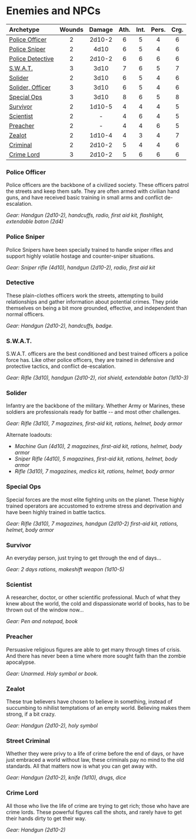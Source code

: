 # Enemies and NPCs


Archetype | Wounds | Damage | Ath. | Int. | Pers. | Crg. |
| :- | :-: | :-: | :-: | :-: |:-: |:-: |
| [Police Officer](./8_statblocks.md#police-officer) | 2 | 2d10-2 | 6 | 5 | 4 | 6  
| [Police Sniper](./8_statblocks.md#police-sniper) | 2 | 4d10 | 6 | 5 | 4 | 6
| [Police Detective](./8_statblocks.md#detective) | 2 | 2d10-2 | 6 | 6 | 6 | 6  
| [S.W.A.T.](./8_statblocks.md#swat) | 3 | 3d10 |  7 | 6 | 5 | 7
| [Solider](./8_statblocks.md#solider) | 2 | 3d10 | 6 | 5 | 4 | 6
| [Solider, Officer]((./8_statblocks.md#solider)) | 3 | 3d10 | 6 | 5 | 4 | 6
| [Special Ops](./8_statblocks.md#special-ops) | 3 | 3d10 | 8 | 6 | 5 | 8
| [Survivor](./8_statblocks.md#survivor) | 2 | 1d10-5 |  4 | 4 | 4 | 5
| [Scientist](./8_statblocks.md#scientist) | 2 | - | 4 | 6 | 4 | 5
| [Preacher](./8_statblocks.md#preacher) | 2 | - |  4 | 4 | 6 | 5
| [Zealot](./8_statblocks.md#zealot) | 2 | 1d10-4 | 4 | 3 | 4 | 7
| [Criminal](./8_statblocks.md#street-criminal) | 2 | 2d10-2 |  5 | 4 | 4 | 6
| [Crime Lord](./8_statblocks.md#crime-lord) | 3 | 2d10-2 | 5 | 6 | 6 | 6


### Police Officer
Police officers are the backbone of a civilized society. These officers patrol the streets and keep them safe. They are often armed with civilian hand guns, and have received basic training in small arms and conflict de-escalation. 

*Gear: Handgun (2d10-2), handcuffs, radio, first aid kit, flashlight, extendable baton (2d4)* 

###  Police Sniper
Police Snipers have been specially trained to handle sniper rifles and support highly volatile hostage and counter-sniper situations. 

*Gear: Sniper rifle (4d10), handgun (2d10-2), radio, first aid kit*

### Detective
These plain-clothes officers work the streets, attempting to build relationships and gather information about potential crimes. They pride themselves on being a bit more grounded, effective, and independent than normal officers.

*Gear: Handgun (2d10-2), handcuffs, badge.*

### S.W.A.T.
S.W.A.T. officers are the best conditioned and best trained officers a police force has. Like other police officers, they are trained in defensive and protective tactics, and conflict de-escalation.

*Gear: Rifle (3d10), handgun (2d10-2), riot shield, extendable baton (1d10-3)*

### Solider
Infantry are the backbone of the military. Whether Army or Marines, these soldiers are professionals ready for battle -- and most other challenges.

*Gear: Rifle (3d10), 7 magazines, first-aid kit, rations, helmet, body armor*
 
Alternate loadouts:

- *Machine Gun (4d10), 2 magazines, first-aid kit, rations, helmet, body armor*
- *Sniper Rifle (4d10), 5 magazines, first-aid kit, rations, helmet, body armor*
- *Rifle (3d10), 7 magazines, medics kit, rations, helmet, body armor*

### Special Ops
Special forces are the most elite fighting units on the planet. These highly trained operators are accustomed to extreme stress and deprivation and have been highly trained in battle tactics. 

*Gear: Rifle (3d10), 7 magazines, handgun (2d10-2) first-aid kit, rations, helmet, body armor*

### Survivor
An everyday person, just trying to get through the end of days...

*Gear: 2 days rations, makeshift weapon (1d10-5)*

### Scientist
A researcher, doctor, or other scientific professional. Much of what they knew about the world, the cold and dispassionate world of books, has to be thrown out of the window now...

*Gear: Pen and notepad, book*

### Preacher
Persuasive religious figures are able to get many through times of crisis. And there has never been a time where more sought faith than the zombie apocalypse.

*Gear: Unarmed. Holy symbol or book.*

### Zealot
These true believers have chosen to believe in something, instead of succumbing to nihilist temptations of an empty world. Believing makes them strong, if a bit crazy.

*Gear: Handgun (2d10-2), holy symbol*

### Street Criminal
Whether they were privy to a life of crime before the end of days, or have just embraced a world without law, these criminals pay no mind to the old standards. All that matters now is what you can get away with.

*Gear: Handgun (2d10-2), knife (1d10), drugs, dice*

### Crime Lord
All those who live the life of crime are trying to get rich; those who have are crime lords. These powerful figures call the shots, and rarely have to get their hands dirty to get their way.

*Gear: Handgun (2d10-2)*